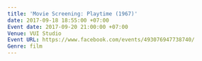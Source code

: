 ```yaml
---
title: 'Movie Screening: Playtime (1967)'
date: 2017-09-18 18:55:00 +07:00
Event date: 2017-09-20 21:00:00 +07:00
Venue: VUI Studio
Event URL: https://www.facebook.com/events/493076947738740/
Genre: film
---
```


